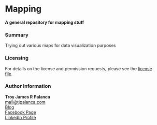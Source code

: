 # Mapping
**A general repository for mapping stuff**

### Summary

Trying out various maps for data visualization purposes

### Licensing

For details on the license and permission requests, please see the [license file](https://github.com/tjpalanca/mapping/blob/master/LICENSE.md).

### Author Information

**Troy James R Palanca**  
mail@tjpalanca.com  
[Blog](http://www.tjpalanca.com)  
[Facebook Page](http://www.facebook.com/tjpalanca.blog)  
[LinkedIn Profile](http://ph.linkedin.com/in/tjpalanca)   